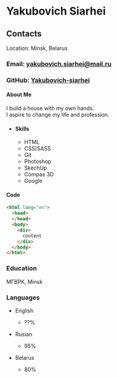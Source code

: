 # Yakubovich Siarhei

## Contacts

Location: Minsk, Belarus

### Email: yakubovich.siarhei@mail.ru

### GitHub: [Yakubovich-siarhei](https://github.com/Yakubovich-siarhei/ "https://github.com/Yakubovich-siarhei/")

#### About Me

I build a house with my own hands.  
I aspire to change my life and profession.

* #### Skills

  * HTML
  * CSS/SASS
  * Git
  * Photoshop
  * SkechUp
  * Compas 3D
  * Google

#### Code

  ```html
  <html lang="en">
    <head>
    </head>  
    <body>
      <div>
        content
      </div>
    </body>  
  </html>
  ```

### Education

 МГВРК, Minsk

### Languages

* English
  * ??%

* Rusian
  * 95%

* Belarus
  * 80%
